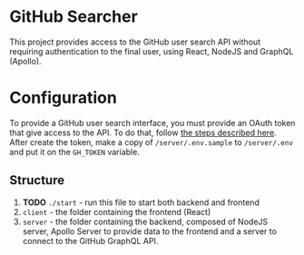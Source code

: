 # GitHub Searcher

This project provides access to the GitHub user search API without requiring authentication to the final user, using
React, NodeJS and GraphQL (Apollo).

# Configuration

To provide a GitHub user search interface, you must provide an OAuth token that give access to the API. To do
that, follow [the steps described here](https://docs.github.com/en/graphql/guides/forming-calls-with-graphql#authenticating-with-graphql).
After create the token, make a copy of `/server/.env.sample` to `/server/.env` and put it on the
`GH_TOKEN` variable.

## Structure

1. **TODO** `./start` - run this file to start both backend and frontend
2. `client` - the folder containing the frontend (React)
3. `server` - the folder containing the backend, composed of NodeJS server, Apollo Server to provide data to the frontend
and a server to connect to the GitHub GraphQL API.